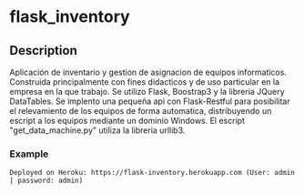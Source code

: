 # flask_inventory
## Description

Aplicación de inventario y gestion de asignacion de equipos informaticos. Construida principalmente con fines didacticos y de uso particular en la empresa en la que trabajo.
Se utilizo Flask, Boostrap3 y la libreria JQuery DataTables.
Se implento una pequeña api con Flask-Restful para posibilitar el relevamiento de los equipos de forma automatica, distribuyendo un escript a los equipos mediante un dominio Windows. El escript "get_data_machine.py" utiliza la libreria urllib3.

### Example
```
Deployed on Heroku: https://flask-inventory.herokuapp.com (User: admin | password: admin)
```
